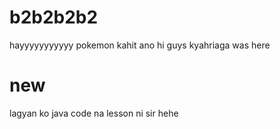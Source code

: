 # b2b2b2b2
hayyyyyyyyyyy
pokemon
kahit ano
hi guys kyahriaga was here
# new
lagyan ko java code na lesson ni sir hehe
